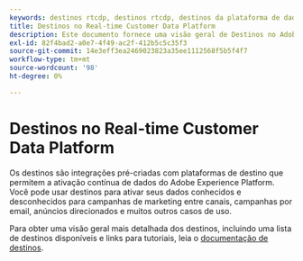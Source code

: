 ```yaml
---
keywords: destinos rtcdp, destinos rtcdp, destinos da plataforma de dados do cliente em tempo real
title: Destinos no Real-time Customer Data Platform
description: Este documento fornece uma visão geral de Destinos no Adobe Experience Platform
exl-id: 82f4bad2-a0e7-4f49-ac2f-412b5c5c35f3
source-git-commit: 14e3eff3ea2469023823a35ee1112568f5b5f4f7
workflow-type: tm+mt
source-wordcount: '98'
ht-degree: 0%

---
```


# Destinos no Real-time Customer Data Platform

Os destinos são integrações pré-criadas com plataformas de destino que permitem a ativação contínua de dados do Adobe Experience Platform. Você pode usar destinos para ativar seus dados conhecidos e desconhecidos para campanhas de marketing entre canais, campanhas por email, anúncios direcionados e muitos outros casos de uso.

Para obter uma visão geral mais detalhada dos destinos, incluindo uma lista de destinos disponíveis e links para tutoriais, leia o [documentação de destinos](../../destinations/home.md).
